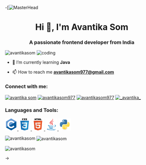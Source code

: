 
-[![MasterHead](https://images.unsplash.com/photo-1585079542156-2755d9c8a094?ixlib=rb-4.0.3&ixid=MnwxMjA3fDB8MHxwaG90by1wYWdlfHx8fGVufDB8fHx8&auto=format&fit=crop&w=774&q=80)
<h1 align="center">Hi 👋, I'm Avantika Som</h1>
<h3 align="center">A passionate frontend developer from India</h3>
<img align="right" alt="coding" width="400" src="https://cdna.artstation.com/p/assets/images/images/042/631/286/original/bryan-rodriguez-belchibia-1-rightspeed.gif?1635037562">

<p align="left"> <img src="https://komarev.com/ghpvc/?username=avantikasom&label=Profile%20views&color=0e75b6&style=flat" alt="avantikasom" /> </p>


- 🌱 I’m currently learning **Java**

- 📫 How to reach me **avantikasom977@gmail.com**

<h3 align="left">Connect with me:</h3>
<p align="left">
<a href="https://linkedin.com/in/avantika som" target="blank"><img align="center" src="https://raw.githubusercontent.com/rahuldkjain/github-profile-readme-generator/master/src/images/icons/Social/linked-in-alt.svg" alt="avantika som" height="30" width="40" /></a>
<a href="https://instagram.com/avantikasom977" target="blank"><img align="center" src="https://raw.githubusercontent.com/rahuldkjain/github-profile-readme-generator/master/src/images/icons/Social/instagram.svg" alt="avantikasom977" height="30" width="40" /></a>
<a href="https://www.hackerrank.com/avantikasom977" target="blank"><img align="center" src="https://raw.githubusercontent.com/rahuldkjain/github-profile-readme-generator/master/src/images/icons/Social/hackerrank.svg" alt="avantikasom977" height="30" width="40" /></a>
<a href="https://www.leetcode.com/_avantika_" target="blank"><img align="center" src="https://raw.githubusercontent.com/rahuldkjain/github-profile-readme-generator/master/src/images/icons/Social/leet-code.svg" alt="_avantika_" height="30" width="40" /></a>
</p>

<h3 align="left">Languages and Tools:</h3>
<p align="left"> <a href="https://www.cprogramming.com/" target="_blank" rel="noreferrer"> <img src="https://raw.githubusercontent.com/devicons/devicon/master/icons/c/c-original.svg" alt="c" width="40" height="40"/> </a> <a href="https://www.w3schools.com/css/" target="_blank" rel="noreferrer"> <img src="https://raw.githubusercontent.com/devicons/devicon/master/icons/css3/css3-original-wordmark.svg" alt="css3" width="40" height="40"/> </a> <a href="https://www.w3.org/html/" target="_blank" rel="noreferrer"> <img src="https://raw.githubusercontent.com/devicons/devicon/master/icons/html5/html5-original-wordmark.svg" alt="html5" width="40" height="40"/> </a> <a href="https://www.java.com" target="_blank" rel="noreferrer"> <img src="https://raw.githubusercontent.com/devicons/devicon/master/icons/java/java-original.svg" alt="java" width="40" height="40"/> </a> <a href="https://www.python.org" target="_blank" rel="noreferrer"> <img src="https://raw.githubusercontent.com/devicons/devicon/master/icons/python/python-original.svg" alt="python" width="40" height="40"/> </a> </p>

<p><img align="left" src="https://github-readme-stats.vercel.app/api/top-langs?username=avantikasom&show_icons=true&locale=en&layout=compact" alt="avantikasom" /></p>

<p>&nbsp;<img align="center" src="https://github-readme-stats.vercel.app/api?username=avantikasom&show_icons=true&locale=en" alt="avantikasom" /></p>

<p><img align="center" src="https://github-readme-streak-stats.herokuapp.com/?user=avantikasom&" alt="avantikasom" /></p>
->
